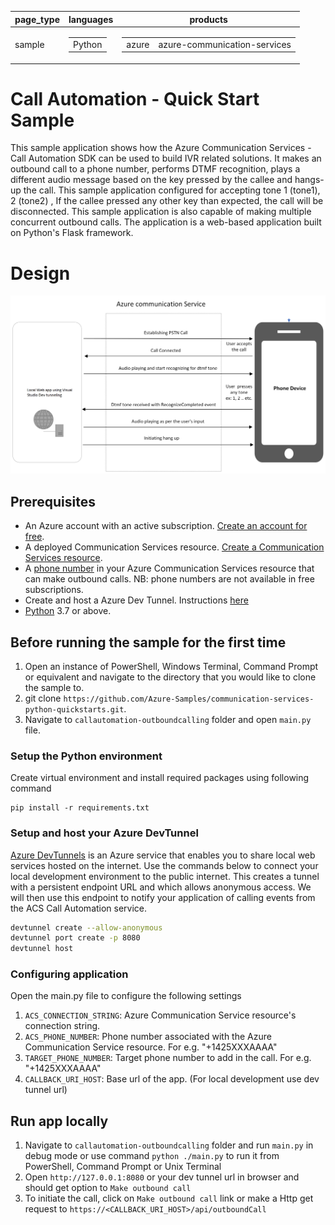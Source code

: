 |page_type| languages                               |products
|---|-----------------------------------------|---|
|sample| <table><tr><td>Python</tr></td></table> |<table><tr><td>azure</td><td>azure-communication-services</td></tr></table>|

# Call Automation - Quick Start Sample

This sample application shows how the Azure Communication Services  - Call Automation SDK can be used to build IVR related solutions. 
It makes an outbound call to a phone number, performs DTMF recognition, plays a different audio message based on the key pressed by the callee and hangs-up the call. 
This sample application configured for accepting tone 1 (tone1), 2 (tone2) , If the callee pressed any other key than expected, the call will be disconnected.
This sample application is also capable of making multiple concurrent outbound calls. The application is a web-based application built on Python's Flask framework.

# Design

![design](./data/OutboundCallDesign.png)

## Prerequisites

- An Azure account with an active subscription. [Create an account for free](https://azure.microsoft.com/free/?WT.mc_id=A261C142F). 
- A deployed Communication Services resource. [Create a Communication Services resource](https://docs.microsoft.com/azure/communication-services/quickstarts/create-communication-resource).
- A [phone number](https://learn.microsoft.com/en-us/azure/communication-services/quickstarts/telephony/get-phone-number) in your Azure Communication Services resource that can make outbound calls. NB: phone numbers are not available in free subscriptions.
- Create and host a Azure Dev Tunnel. Instructions [here](https://learn.microsoft.com/en-us/azure/developer/dev-tunnels/get-started)
- [Python](https://www.python.org/downloads/) 3.7 or above.

## Before running the sample for the first time

1. Open an instance of PowerShell, Windows Terminal, Command Prompt or equivalent and navigate to the directory that you would like to clone the sample to.
2. git clone `https://github.com/Azure-Samples/communication-services-python-quickstarts.git`.
3. Navigate to `callautomation-outboundcalling` folder and open `main.py` file.

### Setup the Python environment

Create virtual environment and install required packages using following command 
```
pip install -r requirements.txt
```

### Setup and host your Azure DevTunnel

[Azure DevTunnels](https://learn.microsoft.com/en-us/azure/developer/dev-tunnels/overview) is an Azure service that enables you to share local web services hosted on the internet. Use the commands below to connect your local development environment to the public internet. This creates a tunnel with a persistent endpoint URL and which allows anonymous access. We will then use this endpoint to notify your application of calling events from the ACS Call Automation service.

```bash
devtunnel create --allow-anonymous
devtunnel port create -p 8080
devtunnel host
```

### Configuring application

Open the main.py file to configure the following settings

1. `ACS_CONNECTION_STRING`: Azure Communication Service resource's connection string.
2. `ACS_PHONE_NUMBER`: Phone number associated with the Azure Communication Service resource. For e.g. "+1425XXXAAAA"
3. `TARGET_PHONE_NUMBER`: Target phone number to add in the call. For e.g. "+1425XXXAAAA"
4. `CALLBACK_URI_HOST`: Base url of the app. (For local development use dev tunnel url)

## Run app locally

1. Navigate to `callautomation-outboundcalling` folder and run `main.py` in debug mode or use command `python ./main.py` to run it from PowerShell, Command Prompt or Unix Terminal
2. Open `http://127.0.0.1:8080` or your dev tunnel url in browser and should get option to `Make outbound call`
3. To initiate the call, click on `Make outbound call` link or make a Http get request to `https://<CALLBACK_URI_HOST>/api/outboundCall`